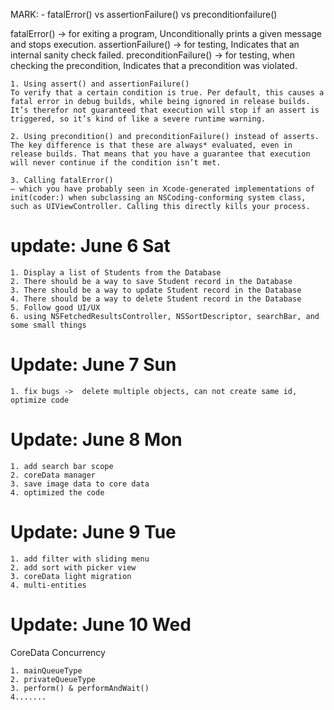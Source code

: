 MARK: - fatalError() vs assertionFailure() vs preconditionfailure()

 fatalError() -> for exiting a program, Unconditionally prints a given message and stops execution.
 assertionFailure() -> for testing, Indicates that an internal sanity check failed.
 preconditionFailure() -> for testing, when checking the precondition, Indicates that a precondition was violated.
 
    1. Using assert() and assertionFailure()
    To verify that a certain condition is true. Per default, this causes a fatal error in debug builds, while being ignored in release builds. It’s therefor not guaranteed that execution will stop if an assert is triggered, so it’s kind of like a severe runtime warning.
 
    2. Using precondition() and preconditionFailure() instead of asserts.
    The key difference is that these are always* evaluated, even in release builds. That means that you have a guarantee that execution will never continue if the condition isn’t met.
 
    3. Calling fatalError()
    — which you have probably seen in Xcode-generated implementations of init(coder:) when subclassing an NSCoding-conforming system class, such as UIViewController. Calling this directly kills your process.

# update:  June 6 Sat

    1. Display a list of Students from the Database
    2. There should be a way to save Student record in the Database
    3. There should be a way to update Student record in the Database
    4. There should be a way to delete Student record in the Database
    5. Follow good UI/UX
    6. using NSFetchedResultsController, NSSortDescriptor, searchBar, and some small things

# Update: June 7 Sun
    
    1. fix bugs ->  delete multiple objects, can not create same id, optimize code
    
# Update: June 8 Mon

    1. add search bar scope
    2. coreData manager 
    3. save image data to core data
    4. optimized the code

# Update: June 9 Tue

    1. add filter with sliding menu
    2. add sort with picker view
    3. coreData light migration
    4. multi-entities
    
# Update: June 10 Wed

CoreData Concurrency
    
    1. mainQueueType
    2. privateQueueType
    3. perform() & performAndWait()
    4.......
